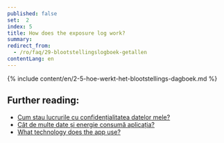 ```yaml
---
published: false
set:  2
index: 5
title: How does the exposure log work?
summary: 
redirect_from: 
  - /ro/faq/29-blootstellingslogboek-getallen
contentLang: en
---
```

{% include content/en/2-5-hoe-werkt-het-blootstellings-dagboek.md %}

## Further reading:

- <a href="/{{page.lang}}/faq/2-8-hoe-zit-het-met-mijn-privacy">Cum stau lucrurile cu confidențialitatea datelor mele?</a>
- <a href="/{{page.lang}}/faq/2-2-hoeveel-data-en-stroom-gebruikt-de-app">Cât de multe date și energie consumă aplicația?</a>
- <a href="/{{page.lang}}/faq/2-6-hoe-werkt-de-app-technisch-precies" lang="en" hreflang="en">What technology does the app use?</a> 
